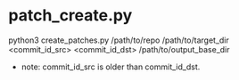 # patch_create.py 
  python3 create_patches.py /path/to/repo /path/to/target_dir <commit_id_src> <commit_id_dst> /path/to/output_base_dir
- note: commit_id_src is older than commit_id_dst.

